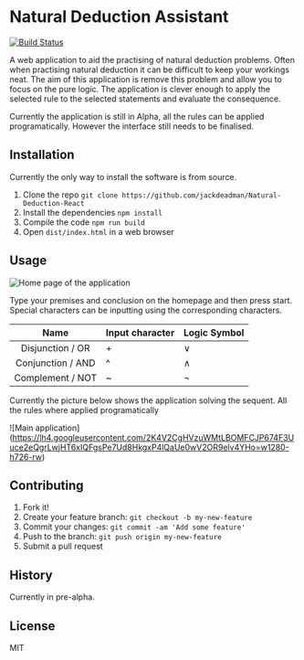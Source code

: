 # Natural Deduction Assistant
[![Build Status](https://travis-ci.org/jackdeadman/Natural-Deduction-React.svg?branch=master)](https://travis-ci.org/jackdeadman/Natural-Deduction-React)

A web application to aid the practising of natural deduction problems. Often when practising natural deduction it can be difficult to keep your workings neat. The aim of this application is remove this problem and allow you to focus on the pure logic. The application is clever enough to apply the selected rule to the selected statements and evaluate the consequence.

Currently the application is still in Alpha, all the rules can be applied programatically. However the interface still needs to be finalised.

## Installation

Currently the only way to install the software is from source.

1. Clone the repo `git clone https://github.com/jackdeadman/Natural-Deduction-React`
2. Install the dependencies `npm install`
3. Compile the code `npm run build`
4. Open `dist/index.html` in a web browser

## Usage

![Home page of the application](https://lh5.googleusercontent.com/sm9UQmZvc6pmHsbTLSU6IFyPrLUDZ51EJMj3_5_4Zg7ZvTbnQmWvFt8WxM7GwjndR8I9yiUBgwTMi_g=w1280-h726-rw)

Type your premises and conclusion on the homepage and then press start. Special characters can be inputting using the corresponding characters.

| Name               | Input character   | Logic Symbol |
|:------------------:|-------------------|--------------|
| Disjunction / OR   |        +          |      ∨       |
| Conjunction / AND  |        ^          |      ∧       |
| Complement / NOT   |        ~          |      ¬       |

Currently the picture below shows the application solving the sequent. All the rules where applied programatically

![Main application] (https://lh4.googleusercontent.com/2K4V2CgHVzuWMtLBOMFCJP674F3Uuce2eQgrLwjHT6xIQFgsPe7Ud8HkgxP4lQaUe0wV2OR9elv4YHo=w1280-h726-rw)


## Contributing

1. Fork it!
2. Create your feature branch: `git checkout -b my-new-feature`
3. Commit your changes: `git commit -am 'Add some feature'`
4. Push to the branch: `git push origin my-new-feature`
5. Submit a pull request

## History

Currently in pre-alpha.

## License

MIT
